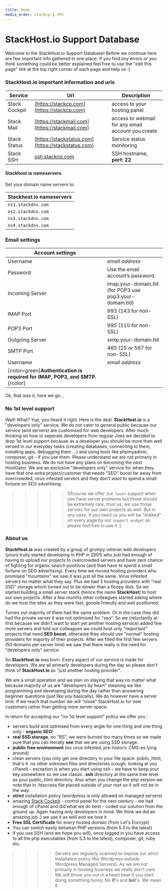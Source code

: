 ```yaml
---
title: Home
media_order: stackcp-1.JPG
---
```


# StackHost.io Support Database

Welcome to the StackHost.io Support Database! Before we continue here are few important info gathered in one place.
If you find any errors or you think something could be better explained feel free tu use the "edit this page" link at the top right corner of each page and
help us :)

### StackHost.io important information and urls
|Service|Url|Description
|--|--|--|
|Stack Cockpit| [https://stackcp.com](https://stackcp.com) | access to your hosting panel |
|Stack Mail| [https://stackmail.com](https://stackmail.com) | access to webmail for any email account you create |
|Stack Status| [https://stackstatus.com](https://stackstatus.com) | Service status monitoring |
|Stack SSH| [ssh.stackcp.com](ssh.stackcp.com) | SSH hostname, **port: 22** |

#### Stackhost.io nameservers
Set your domain name servers to:

|Stackhost.io nameservers|
|-|
|`ns1.stackdns.com`|
|`ns2.stackdns.com`|
|`ns3.stackdns.com`|
|`ns4.stackdns.com`|

### Email settings
|Account settings| |
|-|-|
|Username|_email address_|
|Password|Use the email account’s password.|
|Incoming Server|imap.your-domain.tld (for POP3 use pop3.your-domain.tld)|
|IMAP Port|993 (143 for non-SSL)|
|POP3 Port|995 (110 for non-SSL)|
|Outgoing Server|smtp.your-domain.tld|
|SMTP Port|465 (25 or 587 for non-SSL)|
|Username|_email address_|
|[color=green]**Authentication is required for IMAP, POP3, and SMTP.**[/color]| |

Ok, that was it, here we go...

### No 1st level support
Wait! What? Yup, you heard it right. Here is the deal. **StackHost.io** is a "developers only" service. We do not cater to general public because our service (and servers) are customised for web developers. After much thinking on how to seperate developers from regular Joes we decided to drop 1st level support because as a developer you should be more then well versed in our everyday tasks (creating databases, connecting to them, installing apps, debugging them ...) and using tools like phpmyadmin, composer, git - if you use them. Please understand we are not primarly in hosting business. We do not have any plans on becoming the next HostGator. We are an exclusive "developers only" service for when they have that one extra project/customer that needs "SEO" boost far away from overcrowded, virus infested servers and they don't want to spend a small fortune on SEO sdvertising. 

>>>>> Ofcourse we offer `2nd level` support when you have server problems but those should be extremely rare, trust us, we use those servers for our own projects as well.
>>>>> But in any case, if you need us you will be "stalked" on every page by our `support widget` so please feel free to use it :)

### About us
**StackHost.io** was created by a group of grumpy veteran web developers (yours trully started developing in PHP in 2001) 
who just had enough of having to upload our projects to overcrowded servers and have zero chance of fighting for organic 
search positions (and than have to spend a small fortune on SEO advertising). 
Every time we moved hosting providers who promised "mountains" we saw it was just all the same. 
Virus infested servers no matter what they say. Plus we had 3 hosting providers with "real SSD" storage which turned out to be slower than a floopy disk. 
So we started building a small server stack (hence the name **StackHost**) to host our own projects. 
After a few months other colleagues started asking where do we host the sites as they were fast, gooole friendly and well positioned. 

Turnes out majority of them had the same problem. Or in the case they did had the private server it was not optimised for "seo". 
So we (reluctantly at first because we didn't want to start yet another hosting service) added few more servers and told our colleagues we could host only 
"important" projects that need **SEO boost**, otherwise they should use "normal" hosting providers for majority of their projects. 
After we filled the first few servers (50 domains per server limit) we saw that there really is the need for "developers only" service. 

So **StackHost.io** was born. Every aspect of our service is made for developers. We are all primarly developers during the day so please don't think of **StackHost.io** 
as "just another hosting provider". 

We are a small operation and we plan on staying that way no matter what because majority of us are "developers by heart" meaning we like programming and developing during the day rather than answering beginner questions (just like you basically). We do however have  a server limit. If we reach that number we will "close" StackHost.io for new customers rather than getting more server space.

In return for accepting our "no 1st level support" policy we offer you :
- servers build and optmised from every angle for one thing and one thing only - **organic SEO**!
- **real SSD storage**, no "BS", we were burned too many times so we made sure that you can literally **see** that we are using SSD storage.
- **public free environment** (no virus infested, pre-historic CMS-es lying around)
- clean servers (you only get one directory in your file space: public_html, that's it. no other unknown files and directories (cough. looking at you cPanel) - exception is when you start using ssh - we have to keep your key somewhere so we use classic **.ssh** directory at the same tree level as your public_html directory. Also when you change the php version we note that in .htaccess file placed outside of your root so it will not be in the way.
- **strict** installation policy (wordpress is only allowed on managed servers)
- amazing [Stack Cockpit](http://www.stackcp.com/login/demo) - control panel for the next century - we had enough of cPanel and did what we do best - coded our solution from the ground up. Again having only developers in mind. We think we did an amazing job :) we use it as well and we love it
- **Free SSL Certificate** for every hosted domain (from Let's Encrypt)
- You can switch easily betwean PHP versions (from 5.3 to the latest)
- if you use SSH (and we hope you will), once logged in you have access to all the php executables (from 5.3 to the latest), composer, git, ruby etc.

>>>> Servers are regularly scanned to impose our strict installation policy (No Wordpress outside Wordpress Managed Servers).
>>>> As we are not primarly in hosting business we really don't care. We will throw you out in a heart beat if you start doing something funny.
>>>> No **if**'s and **but**'s. We mean it.

